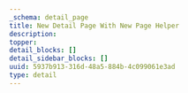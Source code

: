 ```yaml
---
_schema: detail_page
title: New Detail Page With New Page Helper
description:
topper:
detail_blocks: []
detail_sidebar_blocks: []
uuid: 5937b913-316d-48a5-884b-4c099061e3ad
type: detail
---
```

